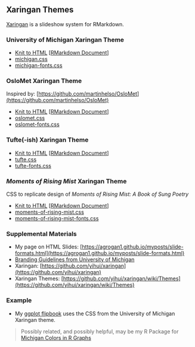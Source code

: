 ## Xaringan Themes

[Xaringan](https://github.com/yihui/xaringan) is a slideshow system for RMarkdown.

### University of Michigan Xaringan Theme

* [Knit to HTML](https://agrogan1.github.io/R/xaringan-themes/MichiganTest.html) [[RMarkdown Document](https://github.com/agrogan1/R/blob/master/xaringan-themes/MichiganTest.Rmd)]
* [michigan.css](https://github.com/agrogan1/R/blob/master/xaringan-themes/michigan.css)
* [michigan-fonts.css](https://github.com/agrogan1/R/blob/master/xaringan-themes/michigan-fonts.css)

### OsloMet Xaringan Theme

Inspired by: [https://github.com/martinhelso/OsloMet](https://github.com/martinhelso/OsloMet)

* [Knit to HTML](https://agrogan1.github.io/R/xaringan-themes/OsloMetTest.html) [[RMarkdown Document](https://github.com/agrogan1/R/blob/master/xaringan-themes/OsloMetTest.Rmd)]
* [oslomet.css](https://github.com/agrogan1/R/blob/master/xaringan-themes/oslomet.css)
* [oslomet-fonts.css](https://github.com/agrogan1/R/blob/master/xaringan-themes/oslomet-fonts.css)

### Tufte(-ish) Xaringan Theme

* [Knit to HTML](https://agrogan1.github.io/R/xaringan-themes/TufteTest.html) [[RMarkdown Document](https://github.com/agrogan1/R/blob/master/xaringan-themes/TufteTest.Rmd)]
* [tufte.css](https://github.com/agrogan1/R/blob/master/xaringan-themes/tufte.css)
* [tufte-fonts.css](https://github.com/agrogan1/R/blob/master/xaringan-themes/tufte-fonts.css)

### *Moments of Rising Mist* Xaringan Theme

CSS to replicate design of *Moments of Rising Mist: A Book of Sung Poetry*

* [Knit to HTML](https://agrogan1.github.io/R/xaringan-themes/Moments-Of-Rising-Mist.html) [[RMarkdown Document](https://github.com/agrogan1/R/blob/master/xaringan-themes/Moments-Of-Rising-Mist.Rmd)]
* [moments-of-rising-mist.css](https://github.com/agrogan1/R/blob/master/xaringan-themes/moments-of-rising-mist.css)
* [moments-of-rising-mist-fonts.css](https://github.com/agrogan1/R/blob/master/xaringan-themes/moments-of-rising-mist-fonts.css)

### Supplemental Materials

* My page on HTML Slides: [https://agrogan1.github.io/myposts/slide-formats.html](https://agrogan1.github.io/myposts/slide-formats.html)
* [Branding Guidelines from University of Michigan](https://brand.umich.edu/)
* Xaringan: [https://github.com/yihui/xaringan](https://github.com/yihui/xaringan)
* Xaringan Themes: [https://github.com/yihui/xaringan/wiki/Themes](https://github.com/yihui/xaringan/wiki/Themes)

### Example

* My [ggplot flipbook](../ggplot-flipbook/ggplot-flipbook.html) uses the  CSS from the University of Michigan Xaringan theme.

> Possibly related, and possibly helpful, may be my R Package for [Michigan Colors in R Graphs](https://agrogan1.github.io/michigancolors/)
